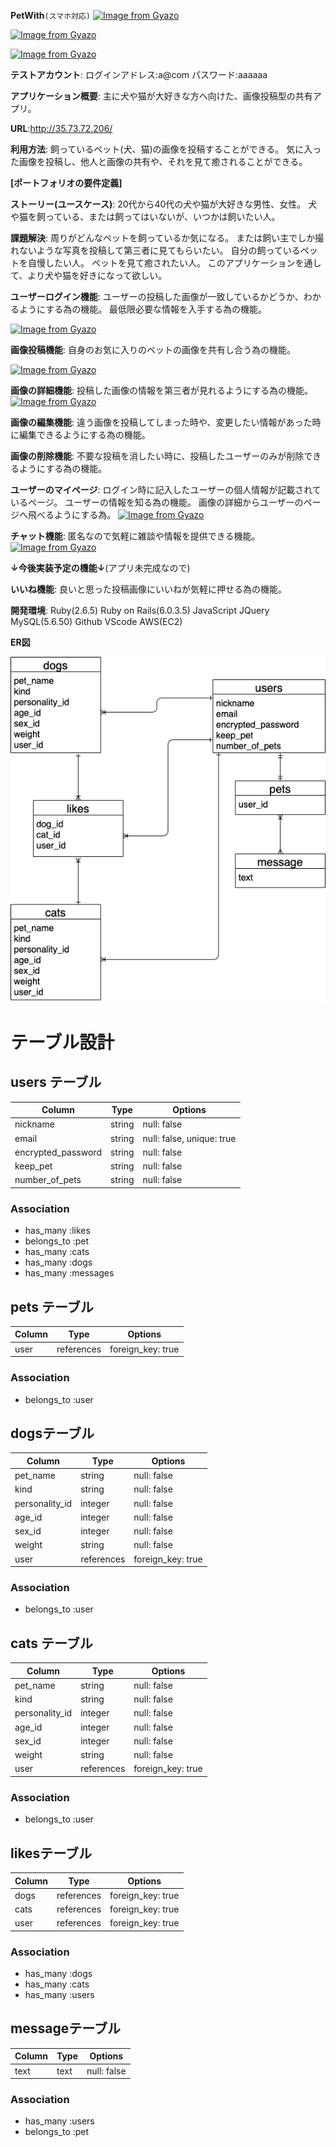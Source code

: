 **PetWith**`(スマホ対応)`
    [![Image from Gyazo](https://i.gyazo.com/9d9547497072ef23d421f81e6bcce7a4.jpg)](https://gyazo.com/9d9547497072ef23d421f81e6bcce7a4)

[![Image from Gyazo](https://i.gyazo.com/5c0960ab4facffa634fb4ed59184c321.png)](https://gyazo.com/5c0960ab4facffa634fb4ed59184c321)  
  
  [![Image from Gyazo](https://i.gyazo.com/dc7541532fab61eefb57fc2c04600755.png)](https://gyazo.com/dc7541532fab61eefb57fc2c04600755)  

**テストアカウント**: ログインアドレス:a@com  パスワード:aaaaaa
  
    

**アプリケーション概要**: 主に犬や猫が大好きな方へ向けた、画像投稿型の共有アプリ。
  
    

**URL**:http://35.73.72.206/
  
    

**利用方法**: 飼っているペット(犬、猫)の画像を投稿することができる。
            気に入った画像を投稿し、他人と画像の共有や、それを見て癒されることができる。
              
                

**[ポートフォリオの要件定義]**

**ストーリー(ユースケース)**:
20代から40代の犬や猫が大好きな男性、女性。
犬や猫を飼っている、または飼ってはいないが、いつかは飼いたい人。
  
    

**課題解決**:
周りがどんなペットを飼っているか気になる。
または飼い主でしか撮れないような写真を投稿して第三者に見てもらいたい。
自分の飼っているペットを自慢したい人。
ペットを見て癒されたい人。
このアプリケーションを通して、より犬や猫を好きになって欲しい。
    

**ユーザーログイン機能**:
ユーザーの投稿した画像が一致しているかどうか、わかるようにする為の機能。
最低限必要な情報を入手する為の機能。  
  
  [![Image from Gyazo](https://i.gyazo.com/05ce85491194a061efd7caaaa68978d9.png)](https://gyazo.com/05ce85491194a061efd7caaaa68978d9)

**画像投稿機能**:
自身のお気に入りのペットの画像を共有し合う為の機能。  
  
  [![Image from Gyazo](https://i.gyazo.com/8452b93a0f321d0fa6ff0ca1b9d1f8a9.png)](https://gyazo.com/8452b93a0f321d0fa6ff0ca1b9d1f8a9)
    
    
**画像の詳細機能**:
投稿した画像の情報を第三者が見れるようにする為の機能。
  [![Image from Gyazo](https://i.gyazo.com/a7e2c0c4e47314e2e797325cebf71c5d.png)](https://gyazo.com/a7e2c0c4e47314e2e797325cebf71c5d)
    

**画像の編集機能**:
違う画像を投稿してしまった時や、変更したい情報があった時に編集できるようにする為の機能。
  
    

**画像の削除機能**:
不要な投稿を消したい時に、投稿したユーザーのみが削除できるようにする為の機能。
  
    

**ユーザーのマイページ**:
ログイン時に記入したユーザーの個人情報が記載されているページ。
ユーザーの情報を知る為の機能。
画像の詳細からユーザーのページへ飛べるようにする為。
  [![Image from Gyazo](https://i.gyazo.com/99c4495a21dd4804ebbf3cbf99c5dad9.png)](https://gyazo.com/99c4495a21dd4804ebbf3cbf99c5dad9)
    

**チャット機能**:
匿名なので気軽に雑談や情報を提供できる機能。
  [![Image from Gyazo](https://i.gyazo.com/469f1e58bbd8a52e613a0b5ee36d4630.png)](https://gyazo.com/469f1e58bbd8a52e613a0b5ee36d4630)
    

**↓今後実装予定の機能↓**(アプリ未完成なので)
  

**いいね機能**:
良いと思った投稿画像にいいねが気軽に押せる為の機能。
  
    

**開発環境**:
Ruby(2.6.5)
Ruby on Rails(6.0.3.5)
JavaScript
JQuery
MySQL(5.6.50)
Github
VScode
AWS(EC2)
  
    

**ER図**  
  
  
![ER図](test.png)
　　
  
    

# テーブル設計


## users テーブル

| Column             | Type       | Options                  |
| ------             | ------     | --------                 |
| nickname           | string     | null: false              |
| email              | string     | null: false, unique: true|
| encrypted_password | string     | null: false              |
| keep_pet           | string     | null: false              |
| number_of_pets     | string     | null: false              |


### Association

- has_many   :likes
- belongs_to :pet
- has_many   :cats
- has_many   :dogs
- has_many   :messages


## pets テーブル

| Column              | Type       | Options          |
| ------              | ------     | --------         |
| user                | references | foreign_key: true|


### Association

- belongs_to :user


##  dogsテーブル

| Column              | Type       | Options           |
| ------              | ---------- | --------          |
| pet_name            | string     | null: false       |
| kind                | string     | null: false       |
| personality_id      | integer    | null: false       |
| age_id              | integer    | null: false       |
| sex_id              | integer    | null: false       |
| weight              | string     | null: false       |
| user                | references | foreign_key: true |


### Association

- belongs_to :user


## cats テーブル

| Column              | Type       | Options           |
| ------              | ---------- | --------          |
| pet_name            | string     | null: false       |
| kind                | string     | null: false       |
| personality_id      | integer    | null: false       |
| age_id              | integer    | null: false       |
| sex_id              | integer    | null: false       |
| weight              | string     | null: false       |
| user                | references | foreign_key: true |



### Association

- belongs_to :user


##  likesテーブル

| Column          | Type       | Options           |
| ------          | ---------- | --------          |
| dogs            | references | foreign_key: true |
| cats            | references | foreign_key: true |
| user            | references | foreign_key: true |


### Association

- has_many :dogs
- has_many :cats
- has_many :users


##  messageテーブル

| Column       | Type       | Options           |
| ------       | ---------- | --------          |
| text         | text       | null: false       |


### Association

- has_many   :users
- belongs_to :pet